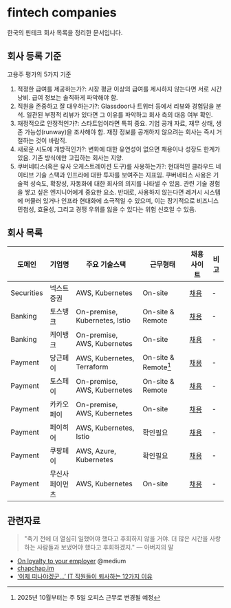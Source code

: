 # fintech companies

한국의 핀테크 회사 목록을 정리한 문서입니다.

## 회사 등록 기준

고용주 평가의 5가지 기준

1. 적정한 급여를 제공하는가?: 시장 평균 이상의 급여를 제시하지 않는다면 서로 시간 낭비. 급여 정보는 솔직하게 파악해야 함.
2. 직원을 존중하고 잘 대우하는가?: Glassdoor나 트위터 등에서 리뷰와 경험담을 분석. 일관된 부정적 리뷰가 있다면 그 이유를 파악하고 회사 측의 대응 여부 확인.
3. 재정적으로 안정적인가?: 스타트업이라면 특히 중요. 기업 공개 자료, 재무 상태, 생존 가능성(runway)을 조사해야 함. 재정 정보를 공개하지 않으려는 회사는 즉시 거절하는 것이 바람직.
4. 새로운 시도에 개방적인가?: 변화에 대한 유연성이 없으면 채용이나 성장도 한계가 있음. 기존 방식에만 고집하는 회사는 지양.
5. 쿠버네티스(혹은 유사 오케스트레이션 도구)를 사용하는가?: 현대적인 클라우드 네이티브 기술 스택과 인프라에 대한 투자를 보여주는 지표임. 쿠버네티스 사용은 기술적 성숙도, 확장성, 자동화에 대한 회사의 의지를 나타낼 수 있음. 관련 기술 경험을 쌓고 싶은 엔지니어에게 중요한 요소. 반대로, 사용하지 않는다면 레거시 시스템에 머물러 있거나 인프라 현대화에 소극적일 수 있으며, 이는 장기적으로 비즈니스 민첩성, 효율성, 그리고 경쟁 우위를 잃을 수 있다는 위험 신호일 수 있음.

## 회사 목록

| 도메인 | 기업명  | 주요 기술스택 | 근무형태 | 채용 사이트 | 비고 |
|------|--------|-----------|---------|----------|----|
| Securities | 넥스트증권 | AWS, Kubernetes | On-site | [채용](https://next-securities.careers.team/job-descriptions) | - |
| Banking | 토스뱅크 | On-premise, Kubernetes, Istio | On-site & Remote | [채용](https://toss.im/career/jobs?company=%ED%86%A0%EC%8A%A4%EB%B1%85%ED%81%AC) | - |
| Banking | 케이뱅크 | On-premise, AWS, Kubernetes | On-site | [채용](https://kbank.recruiter.co.kr/appsite/company/index) | - |
| Payment | 당근페이 | AWS, Kubernetes, Terraform | On-site & Remote[^1] | [채용](https://about.daangn.com/jobs/) | - |
| Payment | 토스페이 | On-premise, AWS, Kubernetes | On-site & Remote | [채용](https://toss.im/career/jobs?company=%ED%86%A0%EC%8A%A4%ED%8E%98%EC%9D%B4) | - |
| Payment | 카카오페이 | On-premise, AWS, Kubernetes | On-site | [채용](https://kakaopay.career.greetinghr.com/) | - |
| Payment | 페이히어 | AWS, Kubernetes, Istio | 확인필요 | [채용](https://careers.payhere.in/recruit) | - |
| Payment | 쿠팡페이 | AWS, Azure, Kubernetes | 확인필요 | [채용](https://www.coupang.jobs/kr/jobs/?department=Coupang+Pay&department=Coupang+Pay+Tech) | - |
| Payment | 무신사페이먼츠 | AWS, Kubernetes | On-site | [채용](https://www.musinsacareers.com/ko/home?subsidiaries=%EB%AC%B4%EC%8B%A0%EC%82%AC%ED%8E%98%EC%9D%B4%EB%A8%BC%EC%B8%A0) | - |

[^1]: 2025년 10월부터는 주 5일 오피스 근무로 변경될 예정

## 관련자료

> "죽기 전에 더 열심히 일했어야 했다고 후회하지 않을 거야. 더 많은 시간을 사랑하는 사람들과 보냈어야 했다고 후회하겠지." — 아버지의 말

- [On loyalty to your employer](https://medium.com/hackernoon/on-loyalty-to-your-employer-c674c4b06b3a) @medium
- [chapchap.im](https://chapchap.im/)
- [‘이제 떠나야겠군…’ IT 직원들이 퇴사하는 12가지 이유](https://www.cio.com/article/3528809/%EC%9D%B4%EC%A0%9C-%EB%96%A0%EB%82%98%EC%95%BC%EA%B2%A0%EA%B5%B0-it-%EC%A7%81%EC%9B%90%EB%93%A4%EC%9D%B4-%ED%87%B4%EC%82%AC%ED%95%98%EB%8A%94-12%EA%B0%80%EC%A7%80-%EC%9D%B4.html)

